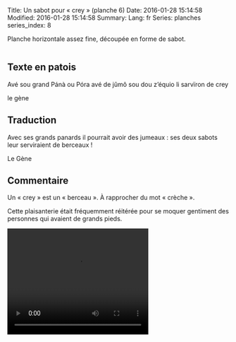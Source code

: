 Title: Un sabot pour « crey » (planche 6)
Date: 2016-01-28 15:14:58
Modified: 2016-01-28 15:14:58
Summary: 
Lang: fr
Series: planches
series_index: 8

Planche horizontale assez fine, découpée en forme de sabot.

<figure class="image-block" style="float: center;">
  <img alt="" src="{static}/images/planche_6.png">
  <figcaption style="max-width: 685px"></figcaption>
</figure>


## Texte en patois

Avé sou grand Pánà ou Póra avé de jûmô sou dou z’équio li sarvïron de crey

le gène

## Traduction

Avec ses grands panards il pourrait avoir des jumeaux : ses deux
sabots leur serviraient de berceaux !

Le Gène

## Commentaire

Un « crey » est un « berceau ». À rapprocher du mot « crèche ».

Cette plaisanterie était fréquemment réitérée pour se moquer gentiment
des personnes qui avaient de grands pieds.


<video width="320" height="240" controls>
  <source src="https://d1njpgd0ygatdn.cloudfront.net/video_6.mp4" type="video/mp4">
</video>
